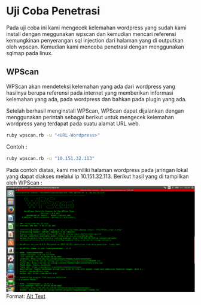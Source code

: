 # Uji Coba Penetrasi

Pada uji coba ini kami mengecek kelemahan wordpress yang sudah kami install dengan meggunakan wpscan dan kemudian mencari referensi kemungkinan penyerangan sql injection dari halaman yang di outputkan oleh wpscan. Kemudian kami mencoba penetrasi dengan menggunakan sqlmap pada linux.

## WPScan

WPScan akan mendeteksi kelemahan yang ada dari wordpress yang hasilnya berupa referensi pada internet yang memberikan informasi kelemahan yang ada, pada wordpress dan bahkan pada plugin yang ada.

Setelah berhasil menginstall WPScan, WPScan dapat dijalankan dengan menggunakan perintah sebagai berikut untuk mengecek kelemahan wordpress yang terdapat pada suatu alamat URL web.
```bash
ruby wpscan.rb -u "<URL-Wordpress>"
```
Contoh :
```bash
ruby wpscan.rb -u "10.151.32.113"
```
Pada contoh diatas, kami memiliki halaman wordpress pada jaringan lokal yang dapat diakses melalui ip 10.151.32.113. Berikut hasil yang di tampilkan oleh WPScan :
![WPScan URI 1](/Images/WPScan-URI1.png)
Format: [Alt Text](url)
